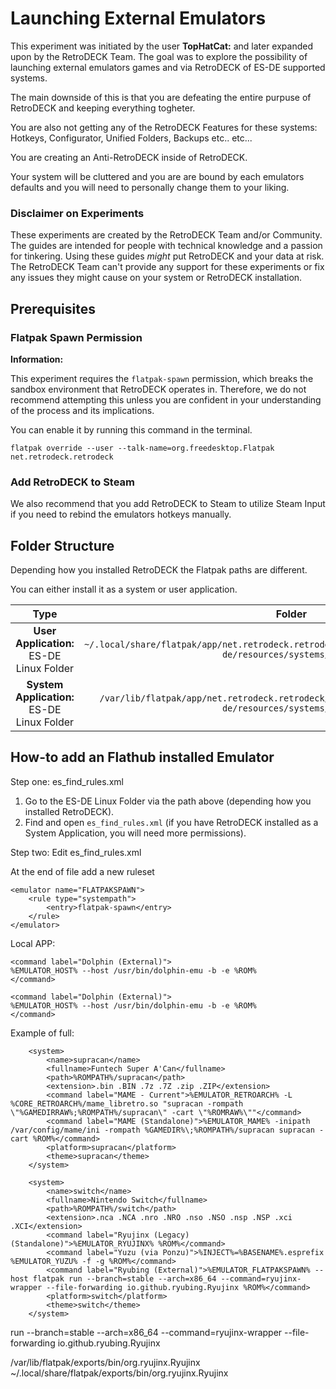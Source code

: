 # Launching External Emulators 

This experiment was initiated by the user **TopHatCat:** and later expanded upon by the RetroDECK Team. The goal was to explore the possibility of launching external emulators games and via RetroDECK of ES-DE supported systems.

The main downside of this is that you are defeating the entire purpuse of RetroDECK and keeping everything togheter. 

You are also not getting any of the RetroDECK Features for these systems: Hotkeys, Configurator, Unified Folders, Backups etc.. etc...

You are creating an Anti-RetroDECK inside of RetroDECK.

Your system will be cluttered and you are are bound by each emulators defaults and you will need to personally change them to your liking. 

### Disclaimer on Experiments 

These experiments are created by the RetroDECK Team and/or Community. The guides are intended for people with technical knowledge and a passion for tinkering. Using these guides *might* put RetroDECK and your data at risk. The RetroDECK Team can't provide any support for these experiments or fix any issues they might cause on your system or RetroDECK installation.


## Prerequisites

### Flatpak Spawn Permission

**Information:**

This experiment requires the `flatpak-spawn` permission, which breaks the sandbox environment that RetroDECK operates in. Therefore, we do not recommend attempting this unless you are confident in your understanding of the process and its implications.

You can enable it by running this command in the terminal.

```
flatpak override --user --talk-name=org.freedesktop.Flatpak net.retrodeck.retrodeck
```

### Add RetroDECK to Steam

We also recommend that you add RetroDECK to Steam to utilize Steam Input if you need to rebind the emulators hotkeys manually.

## Folder Structure

Depending how you installed RetroDECK the Flatpak paths are different.

You can either install it as a system or user application.

| Type    | Folder                 |          Comment     | 
|  :---:  | :---:                  |             :---:     |
| **User Application:** ES-DE Linux Folder |`~/.local/share/flatpak/app/net.retrodeck.retrodeck/current/active/files/share/es-de/resources/systems/linux/` | `es_find_rules.xml` `es_systems.xml` |  
| **System Application:** ES-DE Linux Folder  |`/var/lib/flatpak/app/net.retrodeck.retrodeck/current/active/files/share/es-de/resources/systems/linux/` | `es_find_rules.xml` `es_systems.xml` |  

## How-to add an Flathub installed Emulator

Step one: es_find_rules.xml

1. Go to the ES-DE Linux Folder via the path above (depending how you installed RetroDECK). 
2. Find and open `es_find_rules.xml` (if you have RetroDECK installed as a System Application, you will need more permissions).

Step two: Edit es_find_rules.xml

At the end of file add a new ruleset

```
<emulator name="FLATPAKSPAWN">
    <rule type="systempath">
        <entry>flatpak-spawn</entry>
    </rule>
</emulator>
```


Local APP:

```
<command label="Dolphin (External)">
%EMULATOR_HOST% --host /usr/bin/dolphin-emu -b -e %ROM%
</command>
```


```
<command label="Dolphin (External)">
%EMULATOR_HOST% --host /usr/bin/dolphin-emu -b -e %ROM%
</command>
```


Example of full:
```
    <system>
        <name>supracan</name>
        <fullname>Funtech Super A'Can</fullname>
        <path>%ROMPATH%/supracan</path>
        <extension>.bin .BIN .7z .7Z .zip .ZIP</extension>
        <command label="MAME - Current">%EMULATOR_RETROARCH% -L %CORE_RETROARCH%/mame_libretro.so "supracan -rompath \"%GAMEDIRRAW%;%ROMPATH%/supracan\" -cart \"%ROMRAW%\""</command>
        <command label="MAME (Standalone)">%EMULATOR_MAME% -inipath /var/config/mame/ini -rompath %GAMEDIR%\;%ROMPATH%/supracan supracan -cart %ROM%</command>
        <platform>supracan</platform>
        <theme>supracan</theme>
    </system>
```
```
    <system>
        <name>switch</name>
        <fullname>Nintendo Switch</fullname>
        <path>%ROMPATH%/switch</path>
        <extension>.nca .NCA .nro .NRO .nso .NSO .nsp .NSP .xci .XCI</extension>
        <command label="Ryujinx (Legacy) (Standalone)">%EMULATOR_RYUJINX% %ROM%</command>
        <command label="Yuzu (via Ponzu)">%INJECT%=%BASENAME%.esprefix %EMULATOR_YUZU% -f -g %ROM%</command>
        <command label="Ryubing (External)">%EMULATOR_FLATPAKSPAWN% --host flatpak run --branch=stable --arch=x86_64 --command=ryujinx-wrapper --file-forwarding io.github.ryubing.Ryujinx %ROM%</command>
        <platform>switch</platform>
        <theme>switch</theme>
    </system>
```
run --branch=stable --arch=x86_64 --command=ryujinx-wrapper --file-forwarding io.github.ryubing.Ryujinx 

<entry>/var/lib/flatpak/exports/bin/org.ryujinx.Ryujinx</entry>
<entry>~/.local/share/flatpak/exports/bin/org.ryujinx.Ryujinx</entry>

